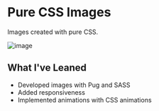 # Pure CSS Images

Images created with pure CSS.

![image](https://user-images.githubusercontent.com/12193814/84228694-16212300-aabe-11ea-8599-f505be39fa83.png)

## What I've Leaned

- Developed images with Pug and SASS
- Added responsiveness
- Implemented animations with CSS animations

